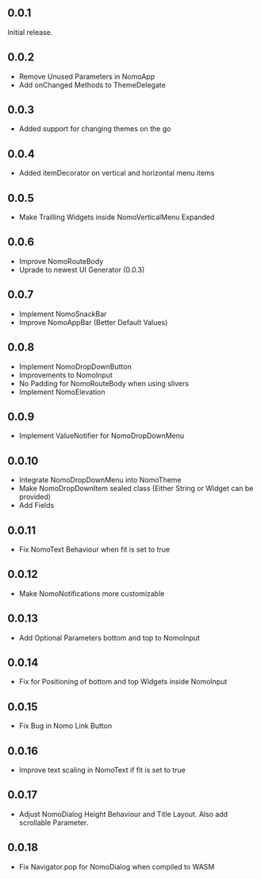 ## 0.0.1

Initial release.

## 0.0.2

* Remove Unused Parameters in NomoApp
* Add onChanged Methods to ThemeDelegate

## 0.0.3

* Added support for changing themes on the go

## 0.0.4

* Added itemDecorator on vertical and horizontal menu items

## 0.0.5

* Make Trailling Widgets inside NomoVerticalMenu Expanded

## 0.0.6

* Improve NomoRouteBody
* Uprade to newest UI Generator (0.0.3)

## 0.0.7

* Implement NomoSnackBar
* Improve NomoAppBar (Better Default Values)

## 0.0.8

* Implement NomoDropDownButton
* Improvements to NomoInput
* No Padding for NomoRouteBody when using slivers
* Implement NomoElevation

## 0.0.9

* Implement ValueNotifier for NomoDropDownMenu

## 0.0.10

* Integrate NomoDropDownMenu into NomoTheme
* Make NomoDropDownItem sealed class (Either String or Widget can be provided)
* Add Fields

## 0.0.11

* Fix NomoText Behaviour when fit is set to true

## 0.0.12

* Make NomoNotifications more customizable

## 0.0.13

* Add Optional Parameters bottom and top to NomoInput

## 0.0.14

* Fix for Positioning of bottom and top Widgets inside NomoInput

## 0.0.15

* Fix Bug in Nomo Link Button

## 0.0.16

* Improve text scaling in NomoText if fit is set to true

## 0.0.17

* Adjust NomoDialog Height Behaviour and Title Layout. Also add scrollable Parameter.

## 0.0.18

* Fix Navigator.pop for NomoDialog when compiled to WASM